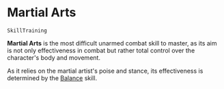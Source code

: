 # Martial Arts

`SkillTraining`

**Martial Arts** is the most difficult unarmed combat skill to master, as its aim is not only effectiveness in combat but rather total control over the character's body and movement.

As it relies on the martial artist's poise and stance, its effectiveness is determined by the [Balance](skill:balance) skill.